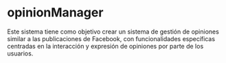 # opinionManager
Este sistema tiene como objetivo crear un sistema de gestión de opiniones similar a las publicaciones de Facebook, con funcionalidades específicas centradas en la interacción y expresión de opiniones por parte de los usuarios.
